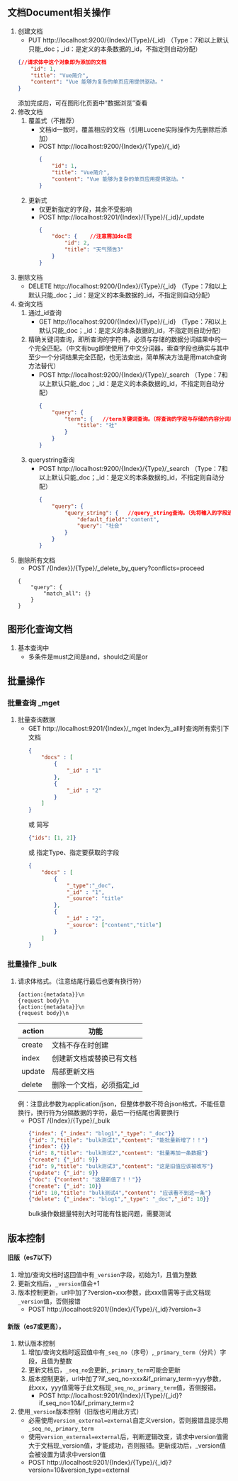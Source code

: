 ## 文档Document相关操作
1. 创建文档
   + PUT http://localhost:9200/{Index}/{Type}/{_id} （Type：7和以上默认只能_doc；_id：是定义的本条数据的_id，不指定则自动分配）
   ```json
   {//请求体中这个对象即为添加的文档
       "id": 1,
       "title": "Vue简介",
       "content": "Vue 能够为复杂的单页应用提供驱动。"
   }
   ```
   添加完成后，可在图形化页面中“数据浏览”查看
2. 修改文档
   1. 覆盖式（不推荐）
      + 文档id一致时，覆盖相应的文档（引用Lucene实际操作为先删除后添加）
	  + POST http://localhost:9200/{Index}/{Type}/{_id}
	    ```json
        {
            "id": 1,
            "title": "Vue简介",
            "content": "Vue 能够为复杂的单页应用提供驱动。"
        }
		```
   2. 更新式
      + 仅更新指定的字段，其余不受影响
	  + POST http://localhost:9201/{Index}/{Type}/{_id}/_update
        ```json
        {
            "doc": {    //注意需加doc层
                "id": 2,
                "title": "天气预告3"
            }
        }
		```
3. 删除文档
   + DELETE http://localhost:9200/{Index}/{Type}/{_id} （Type：7和以上默认只能_doc；_id：是定义的本条数据的_id，不指定则自动分配）
4. 查询文档
   1. 通过_id查询
      + GET http://localhost:9200/{Index}/{Type}/{_id} （Type：7和以上默认只能_doc；_id：是定义的本条数据的_id，不指定则自动分配）
   2. 精确关键词查询，即所查询的字符串，必须与存储的数据分词结果中的一个完全匹配。（中文有bug即使使用了中文分词器，索查字段也确实与其中至少一个分词结果完全匹配，也无法查出，简单解决方法是用match查询方法替代）
      + POST http://localhost:9200/{Index}/{Type}/_search （Type：7和以上默认只能_doc；_id：是定义的本条数据的_id，不指定则自动分配）
        ```json
        {
            "query": {
                "term": {   //term关键词查询。（将查询的字段与存储的内容分词后匹配。standard分词方式中文只能分成单字）
                    "title": "社"
                }
            }
        }
        ```
   3. querystring查询
         + POST http://localhost:9200/{Index}/{Type}/_search （Type：7和以上默认只能_doc；_id：是定义的本条数据的_id，不指定则自动分配）
           ```json
           {
               "query": {
                   "query_string": {   //query_string查询。（先将输入的字段进行分词，再与存储的内容分词后适配。standard分词方式中文只能分成单字）
                       "default_field":"content",
                       "query": "社会"
                   }
               }
           }
           ```
5. 删除所有文档
   + POST /{Index}}/{Type}/_delete_by_query?conflicts=proceed
   ```
   {
       "query": {
           "match_all": {}
       }
   }
   ```
## 图形化查询文档
1. 基本查询中
   + 多条件是must之间是and，should之间是or

## 批量操作
### 批量查询 _mget
1. 批量查询数据
   + GET http://localhost:9201/{Index}/_mget Index为_all时查询所有索引下文档
     ```json
     {
         "docs" : [
             {
                 "_id" : "1"
             },
             {
                 "_id" : "2"
             }
         ]
     }
     ```
	 或  简写
	 ```json
	 {"ids": [1, 2]}
     ```
	 或  指定Type、指定要获取的字段
	 ```json
	 {
         "docs" : [
             {
				 "_type":"_doc",
                 "_id" : "1",
				 "_source": "title"
             },
             {
                 "_id" : "2",
				 "_source": ["content","title"]
             }
         ]
     }
	 ```
### 批量操作 _bulk
1. 请求体格式。（注意结尾行最后也要有换行符）
   ```
   {action:{metadata}}\n
   {request body}\n
   {action:{metadata}}\n
   {request body}\n
   ```
   | action | 功能 |
   | --- | --- |
   | create | 文档不存在时创建 |
   | index | 创建新文档或替换已有文档 |
   | update | 局部更新文档 |
   | delete | 删除一个文档，必须指定_id |
   例：注意此参数为application/json，但整体参数不符合json格式，不能任意换行，换行符为分隔数据的字符，最后一行结尾也需要换行
   + POST /{Index}/{Type}/_bulk
     ```json
     {"index": {"_index": "blog1","_type": "_doc"}}
     {"id": 7,"title": "bulk测试1","content": "能批量新增了！！"}
     {"index": {}}
     {"id": 8,"title": "bulk测试2","content": "批量再加一条数据"}
     {"create": {"_id": 9}}
     {"id": 9,"title": "bulk测试3","content": "这是旧值应该被改写"}
     {"update": {"_id": 9}}
     {"doc": {"content": "这是新值了！！"}}
     {"create": {"_id": 10}}
     {"id": 10,"title": "bulk测试4","content": "应该看不到这一条"}
     {"delete": {"_index": "blog1","_type": "_doc","_id": 10}}

     ```
     bulk操作数据量特别大时可能有性能问题，需要测试

## 版本控制
#### 旧版（es7以下）
1. 增加/查询文档时返回值中有`_version`字段，初始为1，且值为整数
2. 更新文档后，`_version`值会+1
3. 版本控制更新，url中加了?version=xxx参数，此xxx值需等于此文档现`_version`值，否侧报错
   + POST http://localhost:9201/{Index}/{Type}/{_id}?version=3
#### 新版（es7或更高），
1. 默认版本控制
   1. 增加/查询文档时返回值中有`_seq_no`（序号）,`_primary_term`（分片）字段，且值为整数
   2. 更新文档后，`_seq_no`会更新,`_primary_term`可能会更新
   3. 版本控制更新，url中加了?if_seq_no=xxx&if_primary_term=yyy参数，此xxx，yyy值需等于此文档现`_seq_no`,`_primary_term`值，否侧报错。
      + POST http://localhost:9201/{Index}/{Type}/{_id}?if_seq_no=10&if_primary_term=2
2. 使用`_version`版本控制（旧版也可用此方式）
   + 必需使用`version_external=external`自定义version，否则报错且提示用`_seq_no`,`_primary_term`
   + 使用`version_external=external`后，判断逻辑改变，请求中version值需大于文档现_version值，才能成功，否则报错。更新成功后，_version值会被设置为请求中version值
   + POST http://localhost:9201/{Index}/{Type}/{_id}?version=10&version_type=external
